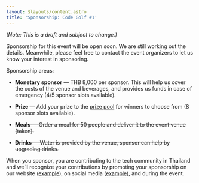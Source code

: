 ```yaml
---
layout: $layouts/content.astro
title: 'Sponsorship: Code Golf #1'
---
```


_(Note: This is a draft and subject to change.)_

Sponsorship for this event will be open soon. We are still working out the details. Meanwhile, please feel free to contact the event organizers to let us know your interest in sponsoring.

Sponsorship areas:

- **Monetary sponsor** — THB 8,000 per sponsor. This will help us cover the costs of the venue and beverages, and provides us funds in case of emergency (4/5 sponsor slots available).

- **Prize** — Add your prize to the [prize pool](/wiki/PrizePoolSystem) for winners to choose from (8 sponsor slots available).

- ~~**Meals** — Order a meal for 50 people and deliver it to the event venue (taken).~~

- ~~**Drinks** — Water is provided by the venue, sponsor can help by upgrading drinks.~~

When you sponsor, you are contributing to the tech community in Thailand and we’ll recognize your contributions by promoting your sponsorship on our website ([example](https://showdown.space/events/code-in-the-wind-1/#sponsors)), on social media ([example](https://www.facebook.com/events/5398524660192656/?post_id=5432966586748463)), and during the event.
